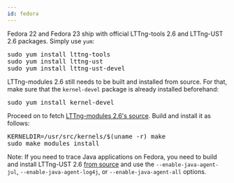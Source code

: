 ```yaml
---
id: fedora
---
```


Fedora 22 and Fedora 23 ship with official LTTng-tools 2.6 and
LTTng-UST 2.6 packages. Simply use `yum`:

<pre class="term">
sudo yum install lttng-tools
sudo yum install lttng-ust
sudo yum install lttng-ust-devel
</pre>

LTTng-modules 2.6 still needs to be built and installed from source. For
that,  make sure that the `kernel-devel` package is already installed
beforehand:

<pre class="term">
sudo yum install kernel-devel
</pre>

Proceed on to fetch
[LTTng-modules 2.6's source](#doc-building-from-source). Build and
install it as follows:

<pre class="term">
KERNELDIR=/usr/src/kernels/$(uname -r) make
sudo make modules_install
</pre>

<div class="tip">
<p>
  <span class="t">Note:</span> If you need to trace Java applications on
  Fedora, you need to build and install LTTng-UST 2.6
  <a href="#doc-building-from-source">from source</a> and use the
  <code>--enable-java-agent-jul</code>,
  <code>--enable-java-agent-log4j</code>, or
  <code>--enable-java-agent-all</code> options.
</p>
</div>

